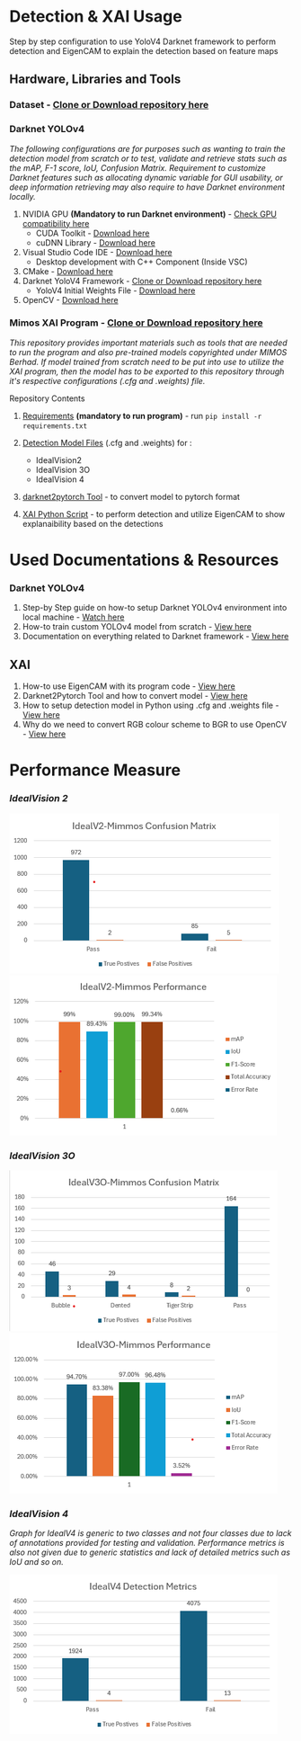 #  Detection & XAI Usage
Step by step configuration to use YoloV4 Darknet framework to perform detection and EigenCAM to explain the detection based on feature maps

## Hardware, Libraries and Tools
###  Dataset - [Clone or Download repository here](https://github.com/ShananSaravanan/mimos_dataset) 

###  Darknet YOLOv4 
*The following configurations are for purposes such as wanting to train the detection model from scratch or to test, validate and retrieve stats such as the mAP, F-1 score, IoU, Confusion Matrix. Requirement to customize Darknet features such as allocating dynamic variable for GUI usability, or deep information retrieving may also require to have Darknet environment locally.*
1. NVIDIA GPU **(Mandatory to run Darknet environment)** - [Check GPU compatibility here](https://developer.nvidia.com/cuda-gpus)
    * CUDA Toolkit - [Download here](https://developer.nvidia.com/cuda-downloads)
    * cuDNN Library - [Download here](https://developer.nvidia.com/cudnn-downloads)
2. Visual Studio Code IDE - [Download here](https://visualstudio.microsoft.com/)
    * Desktop development with C++ Component (Inside VSC)
3. CMake - [Download here](https://cmake.org/download/)
4. Darknet YoloV4 Framework - [Clone or Download repository here](https://github.com/AlexeyAB/darknet)
    * YoloV4 Initial Weights File - [Download here](https://www.youtube.com/redirect?event=video_description&redir_token=QUFFLUhqbU91Nmt1ai0xXy0zV3Y1YXNPREVVNS1FbHVDZ3xBQ3Jtc0tsT1lCanMtbjhCNC16c0JnN3A3NTcxR2F5T211UzZ0cERCZV9tdElfd3pNNnoxYTVzdmtQZkJrb2dqWFY0ejhWd3BGNEFiWHNWbVFReXYzLWd0VU85X0U3ZV9wOHljeVZJTk5oNVRVVEhYQWh0XzY3TQ&q=https%3A%2F%2Fgithub.com%2FAlexeyAB%2Fdarknet%2Freleases%2Fdownload%2Fdarknet_yolo_v3_optimal%2Fyolov4.weights&v=WK_2bpWj35A)
5. OpenCV - [Download here](https://opencv.org/releases/)


###  Mimos XAI Program - [Clone or Download repository here](https://github.com/ShananSaravanan/mimmos-XAI_YOLOv4) 
*This repository provides important materials such as tools that are needed to run the program and also pre-trained models copyrighted under MIMOS Berhad. If model trained from scratch need to be put into use to utilize the XAI program, then the model has to be exported to this repository through it's respective configurations (.cfg and .weights) file.*

Repository Contents
1. [Requirements](requirements.txt) **(mandatory to run program)** - run ```pip install -r requirements.txt```

2. [Detection Model Files](model) (.cfg and .weights) for :
    - IdealVision2
    - IdealVision 3O
    - IdealVision 4
3. [darknet2pytorch Tool](tool/darknet2pytorch.py) - to convert model to pytorch format
4. [XAI Python Script](EigenCAM_yolov4.py) - to perform detection and utilize EigenCAM to show explanaibility based on the detections

# Used Documentations & Resources
### Darknet YOLOv4
1. Step-by Step guide on how-to setup Darknet YOLOv4 environment into local machine - [Watch here](https://www.youtube.com/watch?v=WK_2bpWj35A)
2. How-to train custom YOLOv4 model from scratch - [View here](https://techzizou.in/train-a-custom-yolov4-object-detector-on-windows/)
3. Documentation on everything related to Darknet framework - [View here](https://pjreddie.com/darknet/yolo/#google_vignette)

## XAI
1. How-to use EigenCAM with its program code - [View here](https://github.com/jacobgil/pytorch-grad-cam/blob/master/tutorials/EigenCAM%20for%20YOLO5.ipynb)
2. Darknet2Pytorch Tool and how to convert model - [View here](https://github.com/Tianxiaomo/pytorch-YOLOv4)
3. How to setup detection model in Python using .cfg and .weights file - [View here](https://korlakuntasaikamal10.medium.com/yolov4-a-comprehensive-guide-to-object-detection-using-darknet-and-opencv-bcf1688f57d7)
4. Why do we need to convert RGB colour scheme to BGR to use OpenCV - [View here](https://www.geeksforgeeks.org/convert-bgr-and-rgb-with-python-opencv/ )

# Performance Measure
### *IdealVision 2*
![IdealV2matrixcgraph](model/graphs/idealv2_confusion_matrix.png)
![IdealV2performancegraph](model/graphs/idealv2_performance.png)

### *IdealVision 3O*
![IdealV3Omatrixcgraph](model/graphs/idealv3O_confusion_matrix.png)
![IdealV3Operformancegraph](model/graphs/idealv3O_performance.png)

### *IdealVision 4*
*Graph for IdealV4 is generic to two classes and not four classes due to lack of annotations provided for testing and validation. Performance metrics is also not given due to generic statistics and lack of detailed metrics such as IoU and so on.*

![IdealV4matrixcgraph](model/graphs/idealv4_confusion_matrix.png)
